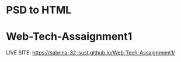 # PSD to HTML
 # Web-Tech-Assaignment1 
 LIVE SITE: https://sabrina-32-sust.github.io/Web-Tech-Assaignment1/
